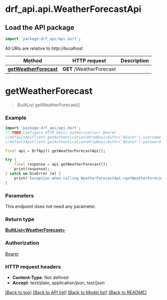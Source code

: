 # drf_api.api.WeatherForecastApi

## Load the API package
```dart
import 'package:drf_api/api.dart';
```

All URIs are relative to *http://localhost*

Method | HTTP request | Description
------------- | ------------- | -------------
[**getWeatherForecast**](WeatherForecastApi.md#getweatherforecast) | **GET** /WeatherForecast | 


# **getWeatherForecast**
> BuiltList<WeatherForecast> getWeatherForecast()



### Example
```dart
import 'package:drf_api/api.dart';
// TODO Configure HTTP basic authorization: Bearer
//defaultApiClient.getAuthentication<HttpBasicAuth>('Bearer').username = 'YOUR_USERNAME'
//defaultApiClient.getAuthentication<HttpBasicAuth>('Bearer').password = 'YOUR_PASSWORD';

final api = DrfApi().getWeatherForecastApi();

try {
    final response = api.getWeatherForecast();
    print(response);
} catch on DioError (e) {
    print('Exception when calling WeatherForecastApi->getWeatherForecast: $e\n');
}
```

### Parameters
This endpoint does not need any parameter.

### Return type

[**BuiltList&lt;WeatherForecast&gt;**](WeatherForecast.md)

### Authorization

[Bearer](../README.md#Bearer)

### HTTP request headers

 - **Content-Type**: Not defined
 - **Accept**: text/plain, application/json, text/json

[[Back to top]](#) [[Back to API list]](../README.md#documentation-for-api-endpoints) [[Back to Model list]](../README.md#documentation-for-models) [[Back to README]](../README.md)

